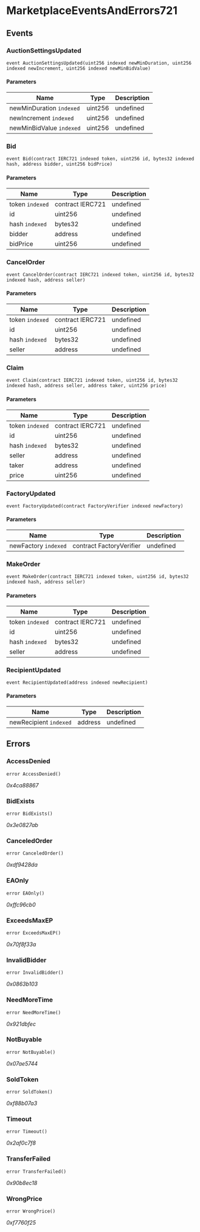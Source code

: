 # MarketplaceEventsAndErrors721

## Events

### AuctionSettingsUpdated

```solidity
event AuctionSettingsUpdated(uint256 indexed newMinDuration, uint256 indexed newIncrement, uint256 indexed newMinBidValue)
```

#### Parameters

| Name                     | Type    | Description |
| ------------------------ | ------- | ----------- |
| newMinDuration `indexed` | uint256 | undefined   |
| newIncrement `indexed`   | uint256 | undefined   |
| newMinBidValue `indexed` | uint256 | undefined   |

### Bid

```solidity
event Bid(contract IERC721 indexed token, uint256 id, bytes32 indexed hash, address bidder, uint256 bidPrice)
```

#### Parameters

| Name            | Type             | Description |
| --------------- | ---------------- | ----------- |
| token `indexed` | contract IERC721 | undefined   |
| id              | uint256          | undefined   |
| hash `indexed`  | bytes32          | undefined   |
| bidder          | address          | undefined   |
| bidPrice        | uint256          | undefined   |

### CancelOrder

```solidity
event CancelOrder(contract IERC721 indexed token, uint256 id, bytes32 indexed hash, address seller)
```

#### Parameters

| Name            | Type             | Description |
| --------------- | ---------------- | ----------- |
| token `indexed` | contract IERC721 | undefined   |
| id              | uint256          | undefined   |
| hash `indexed`  | bytes32          | undefined   |
| seller          | address          | undefined   |

### Claim

```solidity
event Claim(contract IERC721 indexed token, uint256 id, bytes32 indexed hash, address seller, address taker, uint256 price)
```

#### Parameters

| Name            | Type             | Description |
| --------------- | ---------------- | ----------- |
| token `indexed` | contract IERC721 | undefined   |
| id              | uint256          | undefined   |
| hash `indexed`  | bytes32          | undefined   |
| seller          | address          | undefined   |
| taker           | address          | undefined   |
| price           | uint256          | undefined   |

### FactoryUpdated

```solidity
event FactoryUpdated(contract FactoryVerifier indexed newFactory)
```

#### Parameters

| Name                 | Type                     | Description |
| -------------------- | ------------------------ | ----------- |
| newFactory `indexed` | contract FactoryVerifier | undefined   |

### MakeOrder

```solidity
event MakeOrder(contract IERC721 indexed token, uint256 id, bytes32 indexed hash, address seller)
```

#### Parameters

| Name            | Type             | Description |
| --------------- | ---------------- | ----------- |
| token `indexed` | contract IERC721 | undefined   |
| id              | uint256          | undefined   |
| hash `indexed`  | bytes32          | undefined   |
| seller          | address          | undefined   |

### RecipientUpdated

```solidity
event RecipientUpdated(address indexed newRecipient)
```

#### Parameters

| Name                   | Type    | Description |
| ---------------------- | ------- | ----------- |
| newRecipient `indexed` | address | undefined   |

## Errors

### AccessDenied

```solidity
error AccessDenied()
```

_0x4ca88867_

### BidExists

```solidity
error BidExists()
```

_0x3e0827ab_

### CanceledOrder

```solidity
error CanceledOrder()
```

_0xdf9428da_

### EAOnly

```solidity
error EAOnly()
```

_0xffc96cb0_

### ExceedsMaxEP

```solidity
error ExceedsMaxEP()
```

_0x70f8f33a_

### InvalidBidder

```solidity
error InvalidBidder()
```

_0x0863b103_

### NeedMoreTime

```solidity
error NeedMoreTime()
```

_0x921dbfec_

### NotBuyable

```solidity
error NotBuyable()
```

_0x07ae5744_

### SoldToken

```solidity
error SoldToken()
```

_0xf88b07a3_

### Timeout

```solidity
error Timeout()
```

_0x2af0c7f8_

### TransferFailed

```solidity
error TransferFailed()
```

_0x90b8ec18_

### WrongPrice

```solidity
error WrongPrice()
```

_0xf7760f25_
